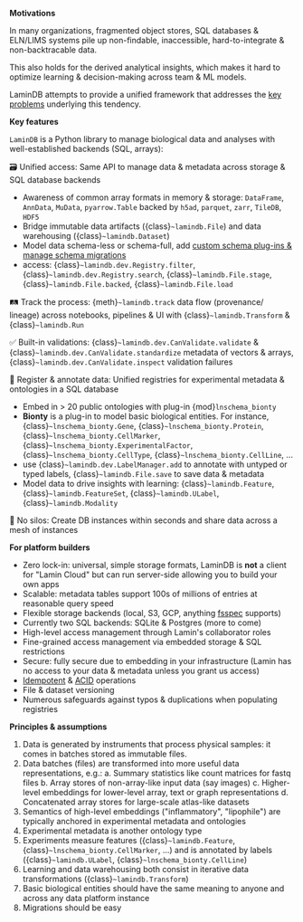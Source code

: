 **Motivations**

In many organizations, fragmented object stores, SQL databases & ELN/LIMS systems pile up non-findable, inaccessible, hard-to-integrate & non-backtracable data.

This also holds for the derived analytical insights, which makes it hard to optimize learning & decision-making across team & ML models.

LaminDB attempts to provide a unified framework that addresses the [key problems](https://lamin.ai/blog/2022/problems) underlying this tendency.

**Key features**

`LaminDB` is a Python library to manage biological data and analyses with well-established backends (SQL, arrays):

🗃️ Unified access: Same API to manage data & metadata across storage & SQL database backends

- Awareness of common array formats in memory & storage: `DataFrame`, `AnnData`, `MuData`, `pyarrow.Table` backed by `h5ad`, `parquet`, `zarr`, `TileDB`, `HDF5`
- Bridge immutable data artifacts ({class}`~lamindb.File`) and data warehousing ({class}`~lamindb.Dataset`)
- Model data schema-less or schema-full, add [custom schema plug-ins & manage schema migrations](/schemas)
- access: {class}`~lamindb.dev.Registry.filter`, {class}`~lamindb.dev.Registry.search`, {class}`~lamindb.File.stage`, {class}`~lamindb.File.backed`, {class}`~lamindb.File.load`

🛤️ Track the process: {meth}`~lamindb.track` data flow (provenance/ lineage) across notebooks, pipelines & UI with {class}`~lamindb.Transform` & {class}`~lamindb.Run`

✅ Built-in validations: {class}`~lamindb.dev.CanValidate.validate` & {class}`~lamindb.dev.CanValidate.standardize` metadata of vectors & arrays, {class}`~lamindb.dev.CanValidate.inspect` validation failures

📜 Register & annotate data: Unified registries for experimental metadata & ontologies in a SQL database

- Embed in > 20 public ontologies with plug-in {mod}`lnschema_bionty`
- **Bionty** is a plug-in to model basic biological entities. For instance, {class}`~lnschema_bionty.Gene`, {class}`~lnschema_bionty.Protein`, {class}`~lnschema_bionty.CellMarker`, {class}`~lnschema_bionty.ExperimentalFactor`, {class}`~lnschema_bionty.CellType`, {class}`~lnschema_bionty.CellLine`, ...
- use {class}`~lamindb.dev.LabelManager.add` to annotate with untyped or typed labels, {class}`~lamindb.File.save` to save data & metadata
- Model data to drive insights with learning: {class}`~lamindb.Feature`, {class}`~lamindb.FeatureSet`, {class}`~lamindb.ULabel`, {class}`~lamindb.Modality`

🔗 No silos: Create DB instances within seconds and share data across a mesh of instances

**For platform builders**

- Zero lock-in: universal, simple storage formats, LaminDB is **not** a client for "Lamin Cloud" but can run server-side allowing you to build your own apps
- Scalable: metadata tables support 100s of millions of entries at reasonable query speed
- Flexible storage backends (local, S3, GCP, anything [fsspec](https://github.com/fsspec) supports)
- Currently two SQL backends: SQLite & Postgres (more to come)
- High-level access management through Lamin's collaborator roles
- Fine-grained access management via embedded storage & SQL restrictions
- Secure: fully secure due to embedding in your infrastructure (Lamin has no access to your data & metadata unless you grant us access)
- [Idempotent](docs:faq/idempotency) & [ACID](docs:faq/acid) operations
- File & dataset versioning
- Numerous safeguards against typos & duplications when populating registries

**Principles & assumptions**

1. Data is generated by instruments that process physical samples: it comes in batches stored as immutable files.
2. Data batches (files) are transformed into more useful data representations, e.g.:
   a. Summary statistics like count matrices for fastq files
   b. Array stores of non-array-like input data (say images)
   c. Higher-level embeddings for lower-level array, text or graph representations
   d. Concatenated array stores for large-scale atlas-like datasets
3. Semantics of high-level embeddings ("inflammatory", "lipophile") are typically anchored in experimental metadata and ontologies
4. Experimental metadata is another ontology type
5. Experiments measure features ({class}`~lamindb.Feature`, {class}`~lnschema_bionty.CellMarker`, ...) and is annotated by labels ({class}`~lamindb.ULabel`, {class}`~lnschema_bionty.CellLine`)
6. Learning and data warehousing both consist in iterative data transformations ({class}`~lamindb.Transform`)
7. Basic biological entities should have the same meaning to anyone and across any data platform instance
8. Migrations should be easy
